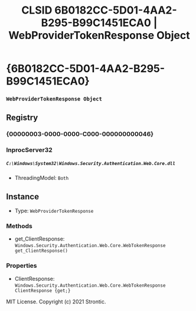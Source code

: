 ﻿---
title: "CLSID 6B0182CC-5D01-4AA2-B295-B99C1451ECA0 | WebProviderTokenResponse Object"
excerpt: What is COM-Object CLSID 6B0182CC-5D01-4AA2-B295-B99C1451ECA0?
---

# {6B0182CC-5D01-4AA2-B295-B99C1451ECA0}

### `WebProviderTokenResponse Object`

## Registry


### {00000003-0000-0000-C000-000000000046}


### InprocServer32

##### `C:\Windows\System32\Windows.Security.Authentication.Web.Core.dll`
* ThreadingModel: `Both`

## Instance

* Type: `WebProviderTokenResponse`

### Methods

* get_ClientResponse: `Windows.Security.Authentication.Web.Core.WebTokenResponse get_ClientResponse()`

### Properties

* ClientResponse: `Windows.Security.Authentication.Web.Core.WebTokenResponse ClientResponse {get;}`

MIT License. Copyright (c) 2021 Strontic.



